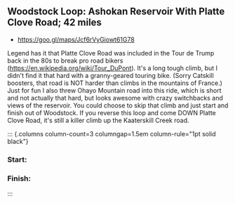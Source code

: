 
## Woodstock Loop: Ashokan Reservoir With Platte Clove Road; 42 miles
- https://goo.gl/maps/Jcf6rVyGiowt61G78

Legend has it that Platte Clove Road was included in the Tour de Trump
back in the 80s to break pro road bikers (https://en.wikipedia.org/wiki/Tour_DuPont). It's a long tough climb,
but I didn't find it that hard with a granny-geared touring bike. (Sorry Catskill boosters, that road is NOT harder than climbs in the mountains of France.) Just
for fun I also threw Ohayo Mountain road into this ride, which is
short and not actually that hard, but looks awesome with crazy
switchbacks and views of the reservoir. You could choose to skip that
climb and just start and finish out of Woodstock. If you reverse this
loop and come DOWN Platte Clove Road, it's still a killer climb up the
Kaaterskill Creek road.


::: {.columns column-count=3 columngap=1.5em column-rule="1pt solid black"}

### Start: 



### Finish: 

:::

